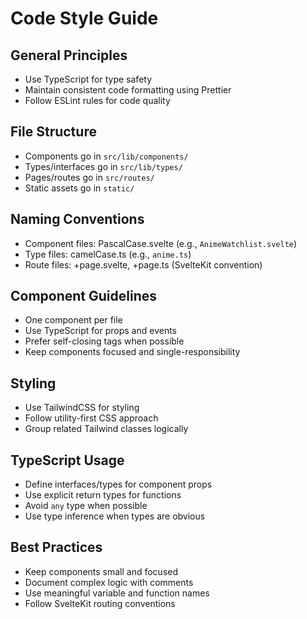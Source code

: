 # Code Style Guide

## General Principles
- Use TypeScript for type safety
- Maintain consistent code formatting using Prettier
- Follow ESLint rules for code quality

## File Structure
- Components go in `src/lib/components/`
- Types/interfaces go in `src/lib/types/`
- Pages/routes go in `src/routes/`
- Static assets go in `static/`

## Naming Conventions
- Component files: PascalCase.svelte (e.g., `AnimeWatchlist.svelte`)
- Type files: camelCase.ts (e.g., `anime.ts`)
- Route files: +page.svelte, +page.ts (SvelteKit convention)

## Component Guidelines
- One component per file
- Use TypeScript for props and events
- Prefer self-closing tags when possible
- Keep components focused and single-responsibility

## Styling
- Use TailwindCSS for styling
- Follow utility-first CSS approach
- Group related Tailwind classes logically

## TypeScript Usage
- Define interfaces/types for component props
- Use explicit return types for functions
- Avoid `any` type when possible
- Use type inference when types are obvious

## Best Practices
- Keep components small and focused
- Document complex logic with comments
- Use meaningful variable and function names
- Follow SvelteKit routing conventions
